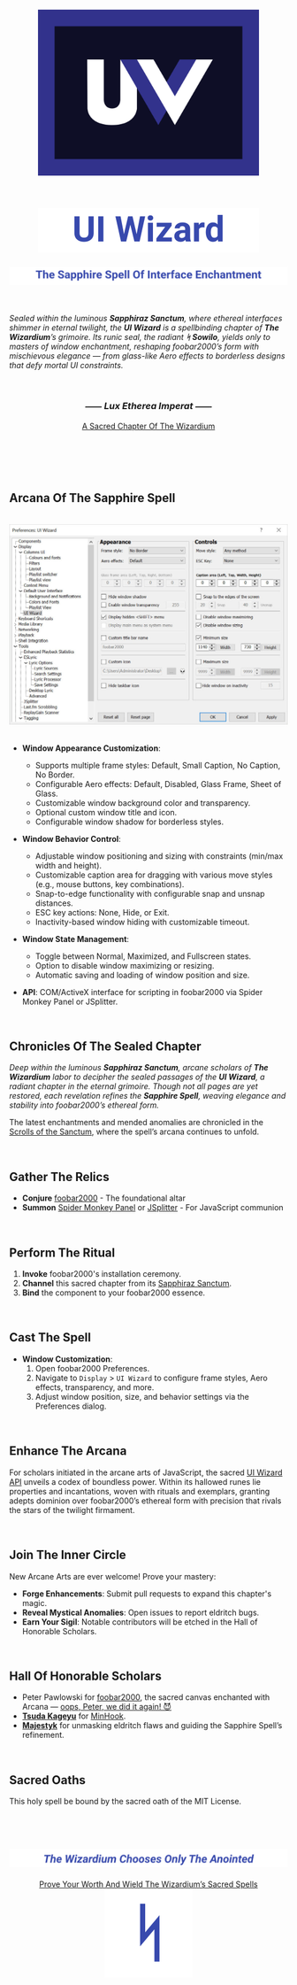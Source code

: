 <!-- #region CROWN OF THE SAPPHIRE CHAPTER -->

<div align="center">
  <br>
  <picture>
    <source media="(prefers-color-scheme: dark)" srcset="assets/images/UI-Wizard-Logo.svg">
    <img src="assets/images/UI-Wizard-Logo.svg" width="400" alt="UI Wizard Logo">
  </picture>
  <br>
  <br>
</div>

<div align="center">
  <h1>
    <picture>
      <source media="(prefers-color-scheme: dark)" srcset="assets/images/UI-Wizard-Title-Dark.svg">
      <img src="assets/images/UI-Wizard-Title-Light.svg" alt="UI Wizard Title">
    </picture>
  </h1>
</div>

<div align="center">
  <picture>
    <source media="(prefers-color-scheme: dark)" srcset="assets/images/UI-Wizard-Subtitle-Dark.svg">
    <img src="assets/images/UI-Wizard-Subtitle-Light.svg" alt="UI Wizard Subtitle">
  </picture>
</div>

<!-- #endregion CROWN OF THE SAPPHIRE CHAPTER -->

<br>
<br>

<!-- #region CHRONICLES OF THE SAPPHIRE SANCTUM -->

*Sealed within the luminous **Sapphiraz Sanctum**, where ethereal interfaces shimmer in eternal twilight,
the **UI Wizard** is a spellbinding chapter of **The Wizardium**’s grimoire.
Its runic seal, the radiant **ᛋ Sowilo**, yields only to masters of window enchantment, reshaping foobar2000’s
form with mischievous elegance — from glass-like Aero effects to borderless designs that defy mortal UI constraints.*

<br>

<h3 align="center"><em><span title="The Ethereal Light Commands">⸺ Lux Etherea Imperat ⸺</span></em></h3>
<div align="center"><a href="https://github.com/The-Wizardium">A Sacred Chapter Of The Wizardium</a></div>

<br>
<h2></h2>
<br>
<br>

## Arcana Of The Sapphire Spell

<br>
  <picture>
    <source media="(prefers-color-scheme: dark)" srcset="assets/images/UI-Wizard-Preferences-Dark.jpg">
    <img src="assets/images/UI-Wizard-Preferences-Light.jpg" alt="UI Wizard Preferences Screenshot">
  </picture>
<br>
<br>

- **Window Appearance Customization**:
  - Supports multiple frame styles: Default, Small Caption, No Caption, No Border.
  - Configurable Aero effects: Default, Disabled, Glass Frame, Sheet of Glass.
  - Customizable window background color and transparency.
  - Optional custom window title and icon.
  - Configurable window shadow for borderless styles.

- **Window Behavior Control**:
  - Adjustable window positioning and sizing with constraints (min/max width and height).
  - Customizable caption area for dragging with various move styles (e.g., mouse buttons, key combinations).
  - Snap-to-edge functionality with configurable snap and unsnap distances.
  - ESC key actions: None, Hide, or Exit.
  - Inactivity-based window hiding with customizable timeout.

- **Window State Management**:
  - Toggle between Normal, Maximized, and Fullscreen states.
  - Option to disable window maximizing or resizing.
  - Automatic saving and loading of window position and size.

- **API**: COM/ActiveX interface for scripting in foobar2000 via Spider Monkey Panel or JSplitter.

<br>

## Chronicles Of The Sealed Chapter

*Deep within the luminous **Sapphiraz Sanctum**, arcane scholars of **The Wizardium**
labor to decipher the sealed passages of the **UI Wizard**, a radiant chapter in the eternal grimoire.
Though not all pages are yet restored, each revelation refines the **Sapphire Spell**,
weaving elegance and stability into foobar2000’s ethereal form.*

The latest enchantments and mended anomalies are chronicled in the [Scrolls of the Sanctum](assets/docs/CHANGELOG.md),
where the spell’s arcana continues to unfold.

<br>

## Gather The Relics

- **Conjure** [foobar2000](https://www.foobar2000.org) - The foundational altar
- **Summon** [Spider Monkey Panel](https://github.com/TheQwertiest/foo_spider_monkey_panel) or
  [JSplitter](https://foobar2000.ru/forum/viewtopic.php?t=6378) - For JavaScript communion

<br>

## Perform The Ritual

01. **Invoke** foobar2000's installation ceremony.
02. **Channel** this sacred chapter from its [Sapphiraz Sanctum](https://github.com/The-Wizardium/UI-Wizard).
03. **Bind** the component to your foobar2000 essence.

<br>

## Cast The Spell

- **Window Customization**:
  01. Open foobar2000 Preferences.
  02. Navigate to `Display` > `UI Wizard` to configure frame styles, Aero effects, transparency, and more.
  03. Adjust window position, size, and behavior settings via the Preferences dialog.

<br>

## Enhance The Arcana

For scholars initiated in the arcane arts of JavaScript, the sacred [UI Wizard API](assets/docs/API.md)
unveils a codex of boundless power. Within its hallowed runes lie properties and incantations,
woven with rituals and exemplars, granting adepts dominion over foobar2000’s ethereal form
with precision that rivals the stars of the twilight firmament.

<br>

## Join The Inner Circle

New Arcane Arts are ever welcome! Prove your mastery:
- **Forge Enhancements**: Submit pull requests to expand this chapter's magic.
- **Reveal Mystical Anomalies**: Open issues to report eldritch bugs.
- **Earn Your Sigil**: Notable contributors will be etched in the Hall of Honorable Scholars.

<br>

## Hall Of Honorable Scholars

- Peter Pawlowski for [foobar2000](https://www.foobar2000.org), the sacred canvas enchanted with Arcana —
  [oops, Peter, we did it again! 😈](https://www.youtube.com/watch?v=qItugh-fFgg)
- **[Tsuda Kageyu](https://github.com/TsudaKageyu)** for [MinHook](https://github.com/TsudaKageyu/minhook).
- **[Majestyk](https://github.com/Fizbin99)** for unmasking eldritch flaws and guiding the Sapphire Spell’s refinement.

<br>

## Sacred Oaths

This holy spell be bound by the sacred oath of the MIT License.

<!-- #endregion CHRONICLES OF THE SAPPHIRE SANCTUM -->

<br>
<br>

<!-- #region SECRET INSCRIPTION OF THE ETERNAL BINDING -->

<div align="center">
  <h2>
    <picture>
      <source media="(prefers-color-scheme: dark)" srcset="assets/images/UI-Wizard-Footer-Slogan-Dark.svg">
      <img src="assets/images/UI-Wizard-Footer-Slogan-Light.svg" alt="UI Wizard Footer Slogan">
    </picture>
  </h2>
</div>

<div align="center">
  <a href="https://www.the-wizardium.org/index.html#ChroniclesOfTheSealedChapters">Prove Your Worth And Wield The Wizardium’s Sacred Spells</a>
</div>

<div align="center">
  <a href="#" onclick="window.scrollTo(0, 0);">
    <picture>
      <source media="(prefers-color-scheme: dark)" srcset="assets/images/UI-Wizard-Footer-Rune-Dark.svg">
      <img src="assets/images/UI-Wizard-Footer-Rune-Light.svg" alt="UI Wizard Footer Rune">
    </picture>
  <a>
</div>

<!-- #endregion SECRET INSCRIPTION OF THE ETERNAL BINDING -->

